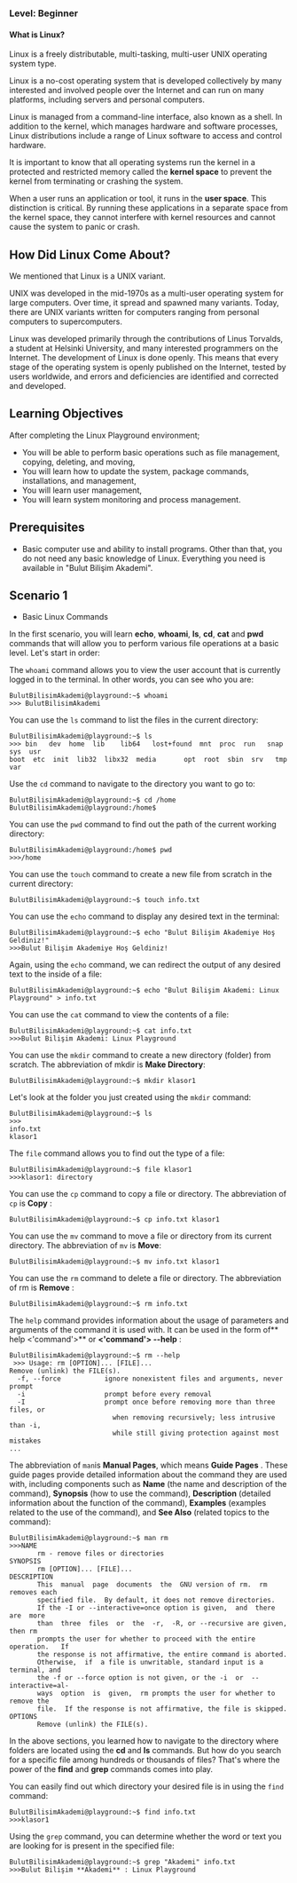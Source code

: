 ###  Level: Beginner

#### What is Linux?

Linux is a freely distributable, multi-tasking, multi-user UNIX operating system type.

Linux is a no-cost operating system that is developed collectively by many interested and involved people over the Internet and can run on many platforms, including servers and personal computers.

Linux is managed from a command-line interface, also known as a shell. In addition to the kernel, which manages hardware and software processes, Linux distributions include a range of Linux software to access and control hardware.

It is important to know that all operating systems run the kernel in a protected and restricted memory called the **kernel space** to prevent the kernel from terminating or crashing the system.

When a user runs an application or tool, it runs in the **user space**. This distinction is critical. By running these applications in a separate space from the kernel space, they cannot interfere with kernel resources and cannot cause the system to panic or crash.

## How Did Linux Come About?
We mentioned that Linux is a UNIX variant.

UNIX was developed in the mid-1970s as a multi-user operating system for large computers. Over time, it spread and spawned many variants. Today, there are UNIX variants written for computers ranging from personal computers to supercomputers.

Linux was developed primarily through the contributions of Linus Torvalds, a student at Helsinki University, and many interested programmers on the Internet. The development of Linux is done openly. This means that every stage of the operating system is openly published on the Internet, tested by users worldwide, and errors and deficiencies are identified and corrected and developed.

## Learning Objectives
After completing the Linux Playground environment;

+  You will be able to perform basic operations such as file management, copying, deleting, and moving,
+  You will learn how to update the system, package commands, installations, and management,
+  You will learn user management,
+  You will learn system monitoring and process management.


## Prerequisites

+ Basic computer use and ability to install programs. Other than that, you do not need any basic knowledge of Linux. Everything you need is available in "Bulut Bilişim Akademi".

## Scenario 1

+ Basic Linux Commands

In the first scenario, you will learn **echo**, **whoami**, **ls**, **cd**, **cat** and **pwd** commands that will allow you to perform various file operations at a basic level. Let's start in order:



The `whoami` command allows you to view the user account that is currently logged in to the terminal. In other words, you can see who you are:
``` {.sh}
BulutBilisimAkademi@playground:~$ whoami
>>> BulutBilisimAkademi
```

You can use the `ls` command to list the files in the current directory:
``` {.sh}
BulutBilisimAkademi@playground:~$ ls
>>> bin   dev  home  lib    lib64   lost+found  mnt  proc  run   snap  sys  usr  
boot  etc  init  lib32  libx32  media       opt  root  sbin  srv   tmp  var 
```


Use the `cd`  command to navigate to the directory you want to go to:
``` {.sh}
BulutBilisimAkademi@playground:~$ cd /home
BulutBilisimAkademi@playground:/home$
```

You can use the `pwd` command to find out the path of the current working directory:
``` {.sh}
BulutBilisimAkademi@playground:/home$ pwd 
>>>/home
``` 

You can use the `touch` command to create a new file from scratch in the current directory:
``` {.sh}
BulutBilisimAkademi@playground:~$ touch info.txt
```

You can use the `echo` command to display any desired text in the terminal:
``` {.sh}
BulutBilisimAkademi@playground:~$ echo "Bulut Bilişim Akademiye Hoş Geldiniz!"
>>>Bulut Bilişim Akademiye Hoş Geldiniz!  
```

Again, using the `echo` command, we can redirect the output of any desired text to the inside of a file:
``` {.sh}
BulutBilisimAkademi@playground:~$ echo "Bulut Bilişim Akademi: Linux Playground" > info.txt
```

You can use the `cat` command to view the contents of a file:
``` {.sh}
BulutBilisimAkademi@playground:~$ cat info.txt
>>>Bulut Bilişim Akademi: Linux Playground
```


You can use the `mkdir` command to create a new directory (folder) from scratch. The abbreviation of mkdir is **Make Directory**:
``` {.sh}
BulutBilisimAkademi@playground:~$ mkdir klasor1
```

Let's look at the folder you just created using the `mkdir`  command:
``` {.sh}
BulutBilisimAkademi@playground:~$ ls
>>>
info.txt  
klasor1
```


The `file` command allows you to find out the type of a file:
``` {.sh}
BulutBilisimAkademi@playground:~$ file klasor1
>>>klasor1: directory
```


You can use the `cp` command to copy a file or directory. The abbreviation of `cp` is **Copy** :
``` {.sh}
BulutBilisimAkademi@playground:~$ cp info.txt klasor1
```

You can use the `mv` command to move a file or directory from its current directory. The abbreviation of `mv` is **Move**:
``` {.sh}
BulutBilisimAkademi@playground:~$ mv info.txt klasor1 
```

You can use the `rm` command to delete a file or directory. The abbreviation of rm is **Remove** :
``` {.sh}
BulutBilisimAkademi@playground:~$ rm info.txt
``` 


The `help` command provides information about the usage of parameters and arguments of the command it is used with. It can be used in the form of** help <'command'>** or **<'command'> --help** :
``` {.sh}
BulutBilisimAkademi@playground:~$ rm --help
 >>> Usage: rm [OPTION]... [FILE]...
Remove (unlink) the FILE(s).  
  -f, --force           ignore nonexistent files and arguments, never prompt  
  -i                    prompt before every removal  
  -I                    prompt once before removing more than three files, or
                          when removing recursively; less intrusive than -i,
                          while still giving protection against most mistakes  
...
``` 

The abbreviation of `man`is **Manual Pages**, which means **Guide Pages** . These guide pages provide detailed information about the command they are used with, including components such as **Name** (the name and description of the command), **Synopsis** (how to use the command), **Description** (detailed information about the function of the command), **Examples** (examples related to the use of the command), and **See Also** (related topics to the command):
``` {.sh}
BulutBilisimAkademi@playground:~$ man rm
>>>NAME
       rm - remove files or directories  
SYNOPSIS
       rm [OPTION]... [FILE]...  
DESCRIPTION  
       This  manual  page  documents  the  GNU version of rm.  rm removes each
       specified file.  By default, it does not remove directories.  
       If the -I or --interactive=once option is given,  and  there  are  more
       than  three  files  or  the  -r,  -R, or --recursive are given, then rm
       prompts the user for whether to proceed with the entire operation.   If
       the response is not affirmative, the entire command is aborted.   
       Otherwise,  if  a file is unwritable, standard input is a terminal, and
       the -f or --force option is not given, or the -i  or  --interactive=al‐
       ways  option  is  given,  rm prompts the user for whether to remove the
       file.  If the response is not affirmative, the file is skipped.  
OPTIONS
       Remove (unlink) the FILE(s).

```

In the above sections, you learned how to navigate to the directory where folders are located using the **cd** and **ls** commands. But how do you search for a specific file among hundreds or thousands of files? That's where the power of the **find** and **grep** commands comes into play.

You can easily find out which directory your desired file is in using the `find` command:
``` {.sh}
BulutBilisimAkademi@playground:~$ find info.txt 
>>>klasor1
``` 

Using the `grep` command, you can determine whether the word or text you are looking for is present in the specified file:
``` {.sh}
BulutBilisimAkademi@playground:~$ grep "Akademi" info.txt
>>>Bulut Bilişim **Akademi** : Linux Playground
```
